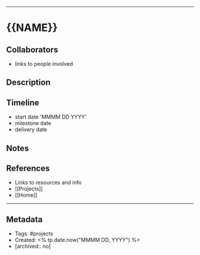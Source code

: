 ___
# {{NAME}}
## Collaborators 
- links to people involved 

## Description
## Timeline
- start date 'MMMM DD YYYY'
- milestone date
- delivery date

## Notes

## References
- Links to resources and info
- [[Projects]]
- [[Home]]

___
## Metadata
- Tags: #projects 
- Created: <% tp.date.now("MMMM DD, YYYY") %>
- [archived:: no]
